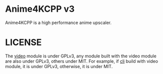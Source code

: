 # Anime4KCPP v3
Anime4KCPP is a high performance anime upscaler.


# LICENSE
The [video](/video/) module is under GPLv3, any module built with the video module are also under GPLv3, others under MIT.
For example, if [cli](/cli/) build with video module, it is under GPLv3, otherwise, it is under MIT.
